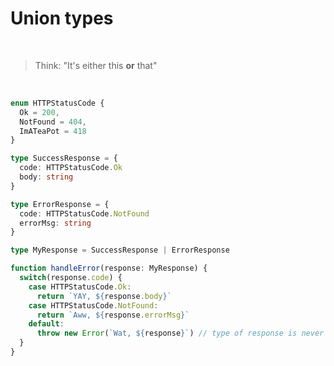 # Union types

<br>

> Think: "It's either this **or** that"

<br>

```ts {all|1-15|17|19-28} {maxHeight: '100'}
enum HTTPStatusCode {
  Ok = 200,
  NotFound = 404,
  ImATeaPot = 418
}

type SuccessResponse = {
  code: HTTPStatusCode.Ok
  body: string
}

type ErrorResponse = {
  code: HTTPStatusCode.NotFound
  errorMsg: string
}

type MyResponse = SuccessResponse | ErrorResponse

function handleError(response: MyResponse) {
  switch(response.code) {
    case HTTPStatusCode.Ok:
      return `YAY, ${response.body}`
    case HTTPStatusCode.NotFound:
      return `Aww, ${response.errorMsg}`
    default:
      throw new Error(`Wat, ${response}`) // type of response is never
  }
}
```
